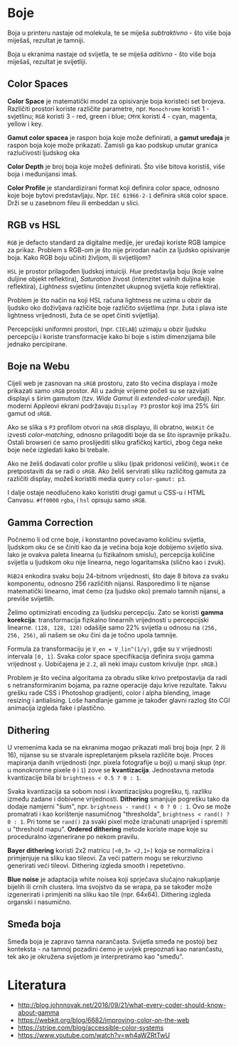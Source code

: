 # Boje

Boja u printeru nastaje od molekula, te se miješa *subtraktivno* - što više boja miješaš, rezultat je tamniji.

Boja u ekranima nastaje od svijetla, te se miješa *aditivno* - što više boja miješaš, rezultat je svijetliji.

## Color Spaces

**Color Space** je matematički model za opisivanje boja koristeći set brojeva. Različiti prostori koriste različite parametre, npr. `Monochrome` koristi 1 - svjetlinu; `RGB` koristi 3 - red, green i blue; `CMYK` koristi 4 - cyan, magenta, yellow i key.

**Gamut color spacea** je raspon boja koje može definirati, a **gamut uređaja** je raspon boja koje može prikazati. Zamisli ga kao podskup unutar granica razlučivosti ljudskog oka

**Color Depth** je broj boja koje možeš definirati. Što više bitova koristiš, više boja i međunijansi imaš.

**Color Profile** je standardizirani format koji definira color space, odnosno koje boje bytovi predstavljaju. Npr. `IEC 61966-2-1` definira `sRGB` color space. Drži se u zasebnom fileu ili embeddan u slici.

## RGB vs HSL

`RGB` je defacto standard za digitalne medije, jer uređaji koriste RGB lampice za prikaz. Problem s RGB-om je što nije prirodan način za ljudsko opisivanje boja. Kako RGB boju učiniti življom, ili svijetlijom?

`HSL` je prostor prilagođen ljudskoj intuiciji. *Hue* predstavlja boju (koje valne duljine objekt reflektira), *Saturation* živost (intenzitet valnih duljina koje reflektira), *Lightness* svjetlinu (intenzitet ukupnog svijetla koje reflektira).

Problem je što način na koji HSL računa lightness ne uzima u obzir da ljudsko oko doživljava različite boje različito svijetlima (npr. žuta i plava iste lightness vrijednosti, žuta će se opet činiti svijetlija).

Percepcijski uniformni prostori, (npr. `CIELAB`)  uzimaju u obzir ljudsku percepciju i koriste transformacije kako bi boje s istim dimenzijama bile jednako percipirane.

## Boje na Webu

Cijeli web je zasnovan na `sRGB` prostoru, zato što većina displaya i može prikazati samo `sRGB` prostor. Ali u zadnje vrijeme počeli su se razvijati displayi s širim gamutom (tzv. *Wide Gamut* ili *extended-color* uređaji). Npr. moderni Appleovi ekrani podržavaju `Display P3` prostor koji ima 25% širi gamut od `sRGB`.

Ako se slika s `P3` profilom otvori na `sRGB` displayu, ili obratno, `WebKit` će izvesti *color-matching*, odnosno prilagoditi boje da se što ispravnije prikažu. Ostali browseri će samo proslijediti sliku grafičkoj kartici, zbog čega neke boje neće izgledati kako bi trebale.

Ako ne želiš dodavati color profile u sliku (ipak pridonosi veličini), `WebKit` će pretpostaviti da se radi o `sRGB`. Ako želiš servirati sliku različitog gamuta za različiti display, možeš koristiti media query `color-gamut: p3`.

I dalje ostaje neodlučeno kako koristiti drugi gamut u CSS-u i HTML Canvasu. `#ff0000` `rgba`, i `hsl` opisuju samo `sRGB`.

## Gamma Correction

Počnemo li od crne boje, i konstantno povećavamo količinu svijetla, ljudskom oku će se činiti kao da je većina boja koje dobijemo svijetlo siva. Iako je ovakva paleta linearna (u fizikalnom smislu), percepcija količine svijetla u ljudskom oku nije linearna, nego logaritamska (slično kao i zvuk).

`RGB24` enkodira svaku boju 24-bitnom vrijednosti, što daje 8 bitova za svaku komponentu, odnosno 256 različitih nijansi. Rasporedimo li te nijanse matematički linearno, imat ćemo (za ljudsko oko) premalo tamnih nijansi, a previše svijetlih.

Želimo optimizirati encoding za ljudsku percepciju. Zato se koristi **gamma korekcija**: transformacija fizikalno linearnih vrijednosti u percepcijski linearne. `(128, 128, 128)` odašilje samo 22% svijetla u odnosu na `(256, 256, 256)`, ali našem se oku čini da je točno upola tamnije.

Formula za transformaciju je `V_en = V_lin^(1/γ)`, gdje su `V` vrijednosti intervala `[0, 1]`.  Svaka color space specifikacija definira svoju gamma vrijednost `γ`. Uobičajena je `2.2`, ali neki imaju custom krivulje (npr. `sRGB`.)

Problem je što većina algoritama za obradu slike krivo pretpostavlja da radi s netransformiranim bojama, pa razne operacije daju krive rezultate. Takvu grešku rade CSS i Photoshop gradijenti, color i alpha blending, image resizing i antialising. Loše handlanje gamme je također glavni razlog što CGI animacija izgleda fake i plastično.

## Dithering

U vremenima kada se na ekranima mogao prikazati mali broj boja (npr. 2 ili 16), nijanse su se stvarale isprepletanjem piksela različite boje. Proces mapiranja danih vrijednosti (npr. pixela fotografije u boji) u manji skup (npr. u monokromne pixele `0` i `1`) zove se **kvantizacija**. Jednostavna metoda kvantizacije bila bi `brightness < 0.5 ? 0 : 1`.

Svaka kvantizacija sa sobom nosi i kvantizacijsku pogrešku, tj. razliku između zadane i dobivene vrijednosti. **Dithering** smanjuje pogrešku tako da dodaje namjerni "šum", npr. `brightness - rand() < 0 ? 0 : 1`. Ovo se može promatrati i kao korištenje nasumičnog "thresholda", `brightness < rand() ? 0 : 1`. Pri tome se `rand()` za svaki pixel može izračunati unaprijed i spremiti u "threshold mapu". **Ordered dithering** metode koriste mape koje su proceduralno izgenerirane po nekom pravilu.

**Bayer dithering** koristi 2x2 matricu `[<0,3> <2,1>]` koja se normalizira i primjenjuje na sliku kao tileovi. Za veći pattern mogu se rekurzivno generirati veći tileovi. Dithering izgleda smooth i repetetivno.

**Blue noise** je adaptacija white noisea koji sprječava slučajno nakupljanje bijelih ili crnih clustera. Ima svojstvo da se wrapa, pa se također može izgenerirati i primjeniti na sliku kao tile (npr. 64x64). Dithering izgleda organski i nasumično.

## Smeđa boja

Smeđa boja je zapravo tamna narančasta. Svijetla smeđa ne postoji bez konteksta - na tamnoj pozadini ćemo je uvijek prepoznati kao narančastu, tek ako je okružena svijetlom je interpretiramo kao "smeđu".

# Literatura

* http://blog.johnnovak.net/2016/09/21/what-every-coder-should-know-about-gamma
* https://webkit.org/blog/6682/improving-color-on-the-web
* https://stripe.com/blog/accessible-color-systems
* https://www.youtube.com/watch?v=wh4aWZRtTwU

